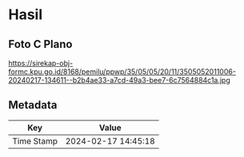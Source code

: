 # Hasil

## Foto C Plano

https://sirekap-obj-formc.kpu.go.id/8168/pemilu/ppwp/35/05/05/20/11/3505052011006-20240217-134611--b2b4ae33-a7cd-49a3-bee7-6c7564884c1a.jpg


## Metadata

| Key        | Value               |
| ---------- | ------------------- |
| Time Stamp | 2024-02-17 14:45:18 |



